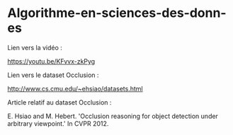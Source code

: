 # Algorithme-en-sciences-des-donn-es

Lien vers la vidéo :

https://youtu.be/KFvvx-zkPyg

Lien vers le dataset Occlusion :

http://www.cs.cmu.edu/~ehsiao/datasets.html

Article relatif au dataset Occlusion : 

E. Hsiao and M. Hebert. 'Occlusion reasoning for object detection under arbitrary viewpoint.' In CVPR 2012.
